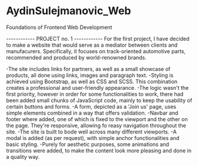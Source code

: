 # AydinSulejmanovic_Web

Foundations of Frontend Web Development

------------ PROJECT no. 1 ------------
For the first project, I have decided to make a website that would serve as a mediator between clients and manufacurers. Specifically, it focuses on track-oriented automotive parts, recommended and produced by world-renowned brands.

-The site includes links for partners, as well as a small showcase of products, all done using links, images and paragraph text.
-Styling is achieved using Bootstrap, as well as CSS and SCSS. This combination creates a professional and user-friendly appearance.
-The logic wasn't the first priority, however in order for some functionalities to work, there had been added small chunks of JavaScript code, mainly to keep the usability of certain buttons and forms.
-A form, depicted as a 'Join us' page, uses simple elements combined in a way that offers validation.
-Navbar and footer where added, one of which is fixed to the viewport and the other on the page. They're responsive, allowing fo reasy navigation throughout the site.
-The site is built to bode well across many different viewports.
-A modal is added (as per request), with simple anchor functionalities and basic styling.
-Purely for aesthetic purposes, some animations and transitions were added, to make the content look more pleasing and done in a quality way.
